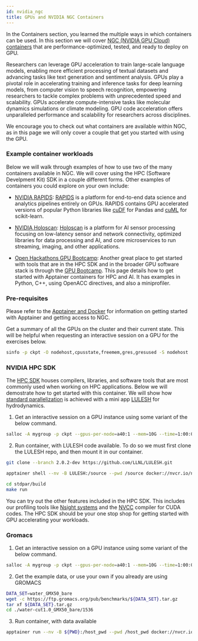 ```yaml
---
id: nvidia_ngc
title: GPUs and NVIDIA NGC Containers
---
```


In the Containers section, you learned the multiple ways in which containers can be used. In this section we will cover [NGC (NVIDIA GPU Cloud) containers](https://catalog.ngc.nvidia.com/) that are performance-optimized, tested, and ready to deploy on GPU.

Researchers can leverage GPU acceleration to train large-scale language models, enabling more efficient processing of textual datasets and advancing tasks like text generation and sentiment analysis. GPUs play a pivotal role in accelerating training and inference tasks for deep learning models, from computer vision to speech recognition, empowering researchers to tackle complex problems with unprecedented speed and scalability. GPUs accelerate compute-intensive tasks like molecular dynamics simulations or climate modeling. GPU code acceleration offers unparalleled performance and scalability for researchers across disciplines.

We encourage you to check out what containers are available within NGC, as in this page we will only cover a couple that get you started with using the GPU.

### Example container workloads
Below we will walk through examples of how to use two of the many containers available in NGC. We will cover using the HPC (Software Develpment Kit) SDK in a couple different forms. Other examples of containers you could explore on your own include:


- [NVIDIA RAPIDS](https://catalog.ngc.nvidia.com/orgs/nvidia/teams/rapidsai/containers/rapidsai): [ RAPIDS](https://rapids.ai/) is a platform for end-to-end data science and analytics pipelines entirely on GPUs. RAPIDS contains GPU accelerated versions of popular Python libraries like [cuDF](https://github.com/rapidsai/cudf) for Pandas and [cuML](https://github.com/rapidsai/cuml) for scikit-learn.


- [NVIDIA Holoscan](https://catalog.ngc.nvidia.com/orgs/nvidia/teams/clara-holoscan/containers/holoscan): [Holoscan](https://github.com/nvidia-holoscan) is a platform for AI sensor processing focusing on low-latency sensor and network connectivity, optimized libraries for data processing and AI, and core microservices to run streaming, imaging, and other applications.

- [Open Hackathons GPU Bootcamp](https://github.com/openhackathons-org/):
Another great place to get started with tools that are in the HPC SDK and in the broader GPU software stack is through the [GPU Bootcamp](https://github.com/openhackathons-org/gpubootcamp/tree/master/). This page details how to get started with Apptainer containers for HPC and AI. It has examples in Python, C++, using OpenACC directives, and also a miniprofiler. 

### Pre-requisites

Please refer to the [Apptainer and Docker](/docs/tools/containers.md) for information on getting started with Apptainer and getting access to NGC.

Get a summary of all the GPUs on the cluster and their current state. This will be helpful when requesting an interactive session on a GPU for the exercises below. 
```bash
sinfo -p ckpt -O nodehost,cpusstate,freemem,gres,gresused -S nodehost | grep -v null
```

### NVIDIA HPC SDK 
The [HPC SDK](https://developer.nvidia.com/hpc-sdk) houses compilers, libraries, and software tools that are most commonly used when working on HPC applications. Below we will demostrate how to get started with this container. We will show how [standard parallelization](https://developer.nvidia.com/blog/accelerating-standard-c-with-gpus-using-stdpar/) is achieved with a mini app [LULESH](https://github.com/LLNL/LULESH) for hydrodynamics.

1. Get an interactive session on a GPU instance using some variant of the below command.

```bash
salloc -A mygroup -p ckpt --gpus-per-node=a40:1 --mem=10G --time=1:00:00 --job-name=LULESH_testing
```

2. Run container, with LULESH code available. To do so we must first clone the LULESH repo, and then mount it in our container.

```bash
git clone --branch 2.0.2-dev https://github.com/LLNL/LULESH.git

apptainer shell --nv -B LULESH:/source --pwd /source docker://nvcr.io/nvidia/nvhpc:23.1-devel-cuda12.0-ubuntu20.04

cd stdpar/build
make run
```

You can try out the other features included in the HPC SDK. This includes our profiling tools like [Nsight systems](https://developer.nvidia.com/nsight-systems) and the [NVCC](https://docs.nvidia.com/cuda/cuda-compiler-driver-nvcc/) compiler for CUDA codes. The HPC SDK should be your one stop shop for getting started with GPU accelerating your workloads.

### Gromacs

1. Get an interactive session on a GPU instance using some variant of the below command.

```bash
salloc -A mygroup -p ckpt --gpus-per-node=a40:1 --mem=10G --time=1:00:00 --job-name=gromacs_testing
```

2. Get the example data, or use your own if you already are using GROMACS

```bash
DATA_SET=water_GMX50_bare
wget -c https://ftp.gromacs.org/pub/benchmarks/${DATA_SET}.tar.gz
tar xf ${DATA_SET}.tar.gz
cd ./water-cut1.0_GMX50_bare/1536
```

3. Run container, with data available

```bash
apptainer run --nv -B ${PWD}:/host_pwd --pwd /host_pwd docker://nvcr.io/hpc/gromacs:2022.3 gmx grompp -f pme.mdp
```